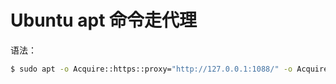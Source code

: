 # Ubuntu apt 命令走代理

语法：

```bash
$ sudo apt -o Acquire::https::proxy="http://127.0.0.1:1088/" -o Acquire::http::proxy="http://127.0.0.1:1088/" update
```
